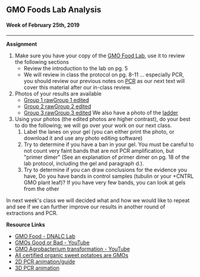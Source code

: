 ## GMO Foods Lab Analysis

#### Week of February 25th, 2019

----

**Assignment**

1. Make sure you have your copy of the [GMO Food Lab](../papers_articles/gmo_foods_lab.pdf), use it to review the
   following sections
   - Review the introduction to the lab on pg. 5
   - We will review in class the protocol on pg. 8-11 ... especially PCR,
     you should review our previous notes on [PCR](https://github.com/JasonJWilliamsNY/science_institute_2018_materials/blob/master/class_notes/notes_11_19.md) as our next text will
     cover this material after our in-class review.
 2. Photos of your results are available
    - [Group 1 raw](../images_results/feb_gmo/group1_raw.jpg)[Group 1 edited](../images_results/feb_gmo/group1_edited.jpg)
    - [Group 2 raw](../images_results/feb_gmo/group2_raw.jpg)[Group 2 edited](../images_results/feb_gmo/group2_edited.jpg)
    - [Group 3 raw](../images_results/feb_gmo/group3_raw.jpg)[Group 3 edited](../images_results/feb_gmo/group3_edited.jpg)
    We also have a photo of the [ladder](../images_results/feb_gmo/neb1kb.gif)
  3. Using your photos (the edited photos are higher contrast), do your best to
     do the following; we will go over your work on our next class.
     1. Label the lanes on your gel (you can either print the photo, or download
       it and use any photo editing software)
     2. Try to determine if you have  a ban in your gel. You must be careful to
        not count very faint bands that are not PCR amplification, but "primer dimer"
        (See an explanation of primer dimer on pg. 18 of the lab protocol, including
        the gel and paragraph d.).
     3. Try to determine if you can draw conclusions for the evidence you have,
        Do you have bands in control samples (tubulin or your +CNTRL GMO plant
        leaf)? If you have very few bands, you can look at gels from the other

In next week's class we will decided what and how we would like to repeat and see
if we can further improve our results in another round of extractions and PCR.


**Resource Links**

- [GMO Food - DNALC Lab](http://bioinformatics.dnalc.org/gmo/animation/pdf/Detecting%20GM%20Foods%20by%20PCR.pdf)
- [GMOs Good or Bad - YouTube](https://youtu.be/7TmcXYp8xu4)
- [GMO Agrobacterium transformation  - YouTube](https://youtu.be/I3fCD0uUJk0)
- [All certified organic sweet potatoes are GMOs](http://www.dailycamera.com/guest-opinions/ci_29114166/andrew-staehelin-all-certified-organic-sweet-potatoes-are)
- [2D PCR animation/guide](https://www.dnalc.org/view/15924-Making-many-copies-of-DNA.html)
- [3D PCR animation](https://www.youtube.com/watch?v=2KoLnIwoZKU)
